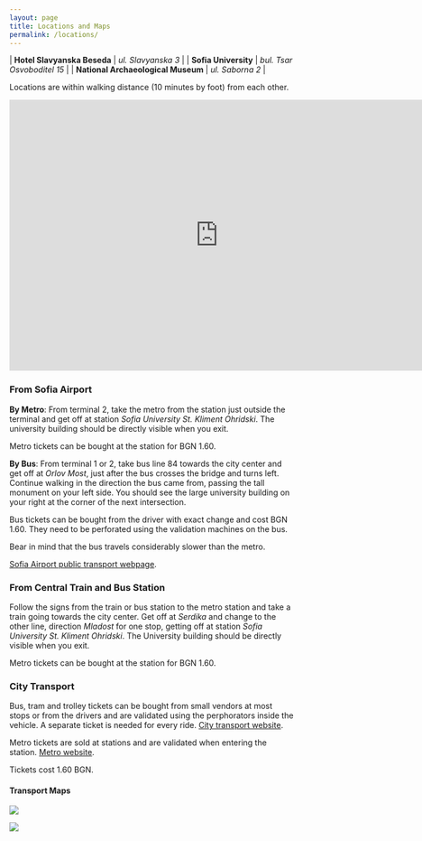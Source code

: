 ```yaml
---
layout: page
title: Locations and Maps
permalink: /locations/
---
```


| **Hotel Slavyanska Beseda** | *ul. Slavyanska 3* |
| **Sofia University** | *bul. Tsar Osvoboditel 15* |
| **National Archaeological Museum** | *ul. Saborna 2* |

Locations are within walking distance (10 minutes by foot) from each
other.

<iframe src="https://www.google.com/maps/d/embed?mid=12ro2QmAxhpADmznHH2waVK1YlXM" width="740" height="480" frameborder="0" style="border:0"></iframe>

### From Sofia Airport

**By Metro**: From terminal 2, take the metro from the station just
outside the terminal and get off at station *Sofia University
St. Kliment Ohridski*. The university building should be directly
visible when you exit.

Metro tickets can be bought at the station for BGN 1.60.

**By Bus**: From terminal 1 or 2, take bus line 84 towards the city
center and get off at *Orlov Most*, just after the bus crosses the
bridge and turns left. Continue walking in the direction the bus came
from, passing the tall monument on your left side. You should see the
large university building on your right at the corner of the next
intersection.

Bus tickets can be bought from the driver with exact change and cost
BGN 1.60. They need to be perforated using the validation machines on
the bus.

Bear in mind that the bus travels considerably slower than the metro.

[Sofia Airport public transport webpage](http://www.sofia-airport.bg/en/passengers/and-airport/public-transport).

### From Central Train and Bus Station

Follow the signs from the train or bus station to the metro station
and take a train going towards the city center. Get off at *Serdika*
and change to the other line, direction *Mladost* for one stop,
getting off at station *Sofia University St. Kliment Ohridski*. The
University building should be directly visible when you exit.

Metro tickets can be bought at the station for BGN 1.60.

### City Transport

Bus, tram and trolley tickets can be bought from small vendors at most
stops or from the drivers and are validated using the perphorators
inside the vehicle. A separate ticket is needed for every ride.
[City transport website](https://www.sofiatraffic.bg/en/transport/121/marshrutna-mrezha).

Metro tickets are sold at stations and are validated when entering the
station.
[Metro website](http://www.metrosofia.com/en/).

Tickets cost 1.60 BGN.

#### Transport Maps

<a href="http://www.metrosofia.com/images/sofia-metro-lines-2016-july.png"><img style="float: center;" src="http://www.metrosofia.com/images/sofia-metro-lines-2016-july.png">

<a href="https://www.sofiatraffic.bg/media/uploads/A3.jpg"><img style="float: center;" src="https://www.sofiatraffic.bg/media/uploads/A3.jpg"></a>
